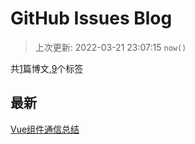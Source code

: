 # GitHub Issues Blog

>上次更新: 2022-03-21 23:07:15 `now()`

共[1](https://github.com/ParanoidSu/blog/issues)篇博文,[9](https://github.com/ParanoidSu/blog/labels)个标签

最新
---
[Vue组件通信总结](https://github.com/ParanoidSu/blog/issues/1)
